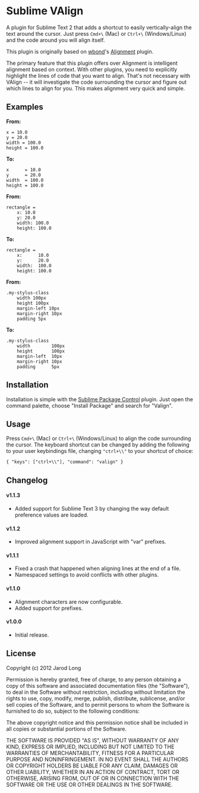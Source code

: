 # Sublime VAlign

A plugin for Sublime Text 2 that adds a shortcut to easily vertically-align the text around the cursor. Just press `Cmd+\` (Mac) or `Ctrl+\` (Windows/Linux) and the code around you will align itself.

This plugin is originally based on [wbond](https://github.com/wbond/)'s [Alignment](https://github.com/wbond/sublime_alignment) plugin.

The primary feature that this plugin offers over Alignment is intelligent alignment based on context. With other plugins, you need to explicitly highlight the lines of code that you want to align. That's not necessary with VAlign -- it will investigate the code surrounding the cursor and figure out which lines to align for you. This makes alignment very quick and simple.

## Examples

**From:**
```
x = 10.0
y = 20.0
width = 100.0
height = 100.0
```

**To:**
```
x      = 10.0
y      = 20.0
width  = 100.0
height = 100.0
```

**From:**
```
rectangle =
	x: 10.0
	y: 20.0
	width: 100.0
	height: 100.0
```

**To:**
```
rectangle =
	x:      10.0
	y:      20.0
	width:  100.0
	height: 100.0
```

**From:**
```
.my-stylus-class
	width 100px
	height 100px
	margin-left 10px
	margin-right 10px
	padding 5px
```

**To:**
```
.my-stylus-class
	width        100px
	height       100px
	margin-left  10px
	margin-right 10px
	padding      5px
```

## Installation

Installation is simple with the [Sublime Package Control](http://wbond.net/sublime_packages/package_control) plugin. Just open the command palette, choose "Install Package" and search for "Valign".

## Usage

Press `Cmd+\` (Mac) or `Ctrl+\` (Windows/Linux) to align the code surrounding the cursor. The keyboard shortcut can be changed by adding the following to your user keybindings file, changing `"ctrl+\\"` to your shortcut of choice:

```
{ "keys": ["ctrl+\\"], "command": "valign" }
```

## Changelog

#### v1.1.3

* Added support for Sublime Text 3 by changing the way default preference values are loaded.

#### v1.1.2

* Improved alignment support in JavaScript with "var" prefixes.

#### v1.1.1

* Fixed a crash that happened when aligning lines at the end of a file.
* Namespaced settings to avoid conflicts with other plugins.

#### v1.1.0

* Alignment characters are now configurable.
* Added support for prefixes.

#### v1.0.0

* Initial release.

## License

Copyright (c) 2012 Jarod Long

Permission is hereby granted, free of charge, to any person obtaining a copy of this software and associated documentation files (the "Software"), to deal in the Software without restriction, including without limitation the rights to use, copy, modify, merge, publish, distribute, sublicense, and/or sell copies of the Software, and to permit persons to whom the Software is furnished to do so, subject to the following conditions:

The above copyright notice and this permission notice shall be included in all copies or substantial portions of the Software.

THE SOFTWARE IS PROVIDED "AS IS", WITHOUT WARRANTY OF ANY KIND, EXPRESS OR IMPLIED, INCLUDING BUT NOT LIMITED TO THE WARRANTIES OF MERCHANTABILITY, FITNESS FOR A PARTICULAR PURPOSE AND NONINFRINGEMENT. IN NO EVENT SHALL THE AUTHORS OR COPYRIGHT HOLDERS BE LIABLE FOR ANY CLAIM, DAMAGES OR OTHER LIABILITY, WHETHER IN AN ACTION OF CONTRACT, TORT OR OTHERWISE, ARISING FROM, OUT OF OR IN CONNECTION WITH THE SOFTWARE OR THE USE OR OTHER DEALINGS IN THE SOFTWARE.
